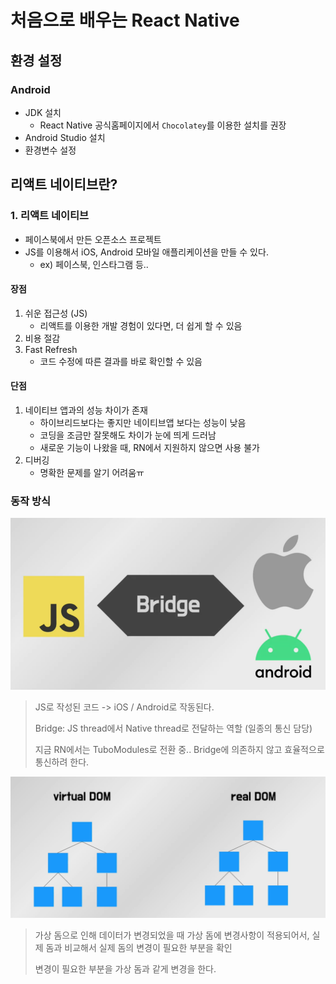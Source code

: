 # 처음으로 배우는 React Native



## 환경 설정



### Android

* JDK 설치
  * React Native 공식홈페이지에서 `Chocolatey`를 이용한 설치를 권장
* Android Studio 설치
* 환경변수 설정



## 리액트 네이티브란?

### 1. 리액트 네이티브

* 페이스북에서 만든 오픈소스 프로젝트
* JS를 이용해서 iOS, Android 모바일 애플리케이션을 만들 수 있다.
  * ex) 페이스북, 인스타그램 등..



#### 장점

1. 쉬운 접근성 (JS)
   * 리액트를 이용한 개발 경험이 있다면, 더 쉽게 할 수 있음
2. 비용 절감
3. Fast Refresh
   * 코드 수정에 따른 결과를 바로 확인할 수 있음

#### 단점

1. 네이티브 앱과의 성능 차이가 존재
   * 하이브리드보다는 좋지만 네이티브앱 보다는 성능이 낮음
   * 코딩을 조금만 잘못해도 차이가 눈에 띄게 드러남
   * 새로운 기능이 나왔을 때, RN에서 지원하지 않으면 사용 불가
2. 디버깅
   * 명확한 문제를 알기 어려움ㅠ



### 동작 방식

![image-20221027013722336](ReactNative.assets/image-20221027013722336.png)

> JS로 작성된 코드 -> iOS / Android로 작동된다.
>
> Bridge: JS thread에서 Native thread로 전달하는 역할 (일종의 통신 담당)
>
> 지금 RN에서는 TuboModules로 전환 중.. Bridge에 의존하지 않고 효율적으로 통신하려 한다. 

![image-20221027013858805](ReactNative.assets/image-20221027013858805.png)

> 가상 돔으로 인해 데이터가 변경되었을 때 가상 돔에 변경사항이 적용되어서, 실제 돔과 비교해서 실제 돔의 변경이 필요한 부분을 확인
>
> 변경이 필요한 부분을 가상 돔과 같게 변경을 한다. 

